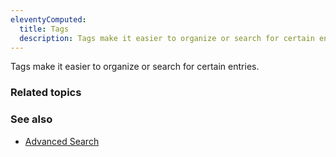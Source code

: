 ```yaml
---
eleventyComputed:
  title: Tags
  description: Tags make it easier to organize or search for certain entries.
---
```

Tags make it easier to organize or search for certain entries.

### Related topics


### See also
* [Advanced Search](/rdm/windows/commands/view/panels/search/advanced/#search-tab)
